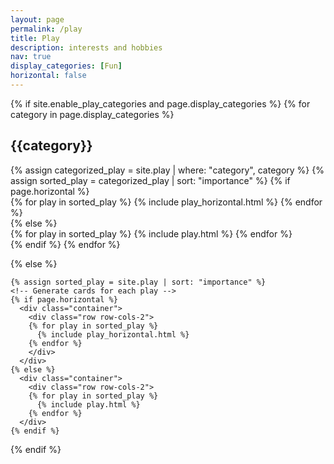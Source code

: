```yaml
---
layout: page
permalink: /play
title: Play
description: interests and hobbies
nav: true
display_categories: [Fun]
horizontal: false
---
```

<div class="play">
  {% if site.enable_play_categories and page.display_categories %}
  <!-- Display categorized play -->
    {% for category in page.display_categories %}
      <h2 class="category">{{category}}</h2>
      {% assign categorized_play = site.play | where: "category", category %}
      {% assign sorted_play = categorized_play | sort: "importance" %}
      <!-- Generate cards for each play -->
      {% if page.horizontal %}
        <div class="container">
          <div class="row row-cols-2">
          {% for play in sorted_play %}
            {% include play_horizontal.html %}
          {% endfor %}
          </div>
        </div>
      {% else %}
        <div class="container">
          <div class="row row-cols-2">
          {% for play in sorted_play %}
            {% include play.html %}
          {% endfor %}
        </div>
      {% endif %}
    {% endfor %}

  {% else %}
  <!-- Display play without categories -->
    {% assign sorted_play = site.play | sort: "importance" %}
    <!-- Generate cards for each play -->
    {% if page.horizontal %}
      <div class="container">
        <div class="row row-cols-2">
        {% for play in sorted_play %}
          {% include play_horizontal.html %}
        {% endfor %}
        </div>
      </div>
    {% else %}
      <div class="container">
        <div class="row row-cols-2">
        {% for play in sorted_play %}
          {% include play.html %}
        {% endfor %}
      </div>
    {% endif %}

  {% endif %}

</div>
